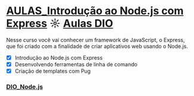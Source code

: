 # [AULAS_Introdução ao Node.js com Express](https://github.com/kakanew/DIO_Node.js/tree/master/Innovation_Introducao_Node.js_Express) ☼ [Aulas DIO](https://web.digitalinnovation.one/course/introducao-ao-nodejs-com-expresses/learning/3f18da80-2051-44dd-b065-562751093ac3/)

Nesse curso você vai conhecer um framework de JavaScript, o Express, que foi criado com a finalidade de criar aplicativos web usando o Node.js.

- [x] Introdução ao Node.js com Express
- [x] Desenvolvendo ferramentas de linha de comando
- [x] Criação de templates com Pug

### [DIO_Node.js](https://github.com/kakanew/DIO_Node.js)